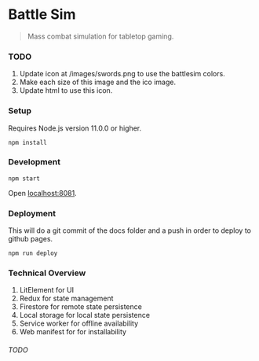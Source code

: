 # Battle Sim

> Mass combat simulation for tabletop gaming.

### TODO

1. Update icon at /images/swords.png to use the battlesim colors.
1. Make each size of this image and the ico image.
1. Update html to use this icon.

### Setup

Requires Node.js version 11.0.0 or higher.

`npm install`

### Development

`npm start`

Open [localhost:8081](localhost:8081).

### Deployment

This will do a git commit of the docs folder and a push in order to deploy to github pages.

```
npm run deploy
```

### Technical Overview

1. LitElement for UI
1. Redux for state management
1. Firestore for remote state persistence
1. Local storage for local state persistence
1. Service worker for offline availability
1. Web manifest for for installability

###### TODO
